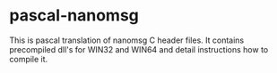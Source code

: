 # pascal-nanomsg
This is pascal translation of nanomsg C header files. It contains precompiled dll's for WIN32 and WIN64 and detail instructions how to compile it.
